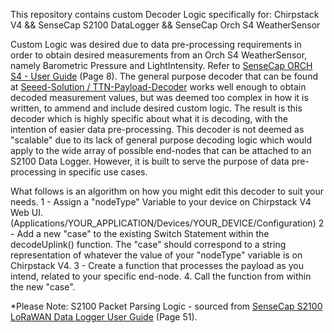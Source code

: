 This repository contains custom Decoder Logic specifically for:
    Chirpstack V4
    &&
    SenseCap S2100 DataLogger
    &&
    SenseCap Orch S4 WeatherSensor

Custom Logic was desired due to data pre-processing requirements in order to obtain desired measurements from an Orch S4 WeatherSensor, namely Barometric Pressure and LightIntensity. Refer to [SenseCap ORCH S4 - User Guide](https://files.seeedstudio.com/products/101990661/doc/SenseCAP%20ORCH%20S4%20-%20User%20Guide%20v1.1.pdf) (Page 8).
The general purpose decoder that can be found at [Seeed-Solution / TTN-Payload-Decoder](https://github.com/Seeed-Solution/TTN-Payload-Decoder) works well enough to obtain decoded measurement values, but was deemed too complex in how it is written, to ammend and include desired custom logic.
The result is this decoder which is highly specific about what it is decoding, with the intention of easier data pre-processing.
This decoder is not deemed as "scalable" due to its lack of general purpose decoding logic which would apply to the wide array of possible end-nodes that can be attached to an S2100 Data Logger.
However, it is built to serve the purpose of data pre-processing in specific use cases.

What follows is an algorithm on how you might edit this decoder to suit your needs.
1 - Assign a "nodeType" Variable to your device on Chirpstack V4 Web UI. (Applications/YOUR_APPLICATION/Devices/YOUR_DEVICE/Configuration)
2 - Add a new "case" to the existing Switch Statement within the decodeUplink() function.
        The "case" should correspond to a string representation of whatever the value of your "nodeType" variable is on Chirpstack V4.
3 - Create a function that processes the payload as you intend, related to your specific end-node.
4. Call the function from within the new "case".

*Please Note: S2100 Packet Parsing Logic - sourced from [SenseCap S2100 LoRaWAN Data Logger User Guide](https://files.seeedstudio.com/products/SenseCAP/S2100/SenseCAP%20S2100%20LoRaWAN%20Data%20Logger%20User%20Guide.pdf) (Page 51).